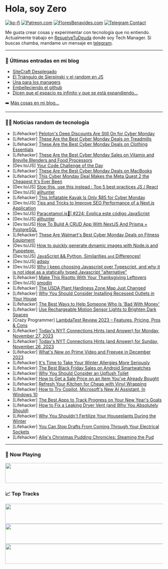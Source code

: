 # Hola, soy Zero

[![ko-fi](https://ko-fi.com/img/githubbutton_sm.svg)](https://ko-fi.com/J3J4N0LUK)
[![Patreon.com](https://img.shields.io/endpoint.svg?url=https%3A%2F%2Fshieldsio-patreon.vercel.app%2Fapi%3Fusername%3Dzerodragon%26type%3Dpatrons&style=for-the-badge)](https://patreon.com/zerodragon)
[![FloresBenavides.com](https://img.shields.io/website?down_message=oops&label=MiBlog&style=for-the-badge&up_message=online&url=https%3A%2F%2Ffloresbenavides.com)](https://floresbenavides.com)
[![Telegram Contact](https://img.shields.io/badge/escr%C3%ADbeme-ZeroDragon-%2326A5E4?style=for-the-badge&logo=telegram)](https://t.me/zerodragon)

Me gusta crear cosas y experimentar con tecnología que no entiendo.
Actualmente trabajo en [ResuelveTuDeuda](http://github.com/resuelve) donde soy Tech Manager.
Si buscas chamba, mandame un mensaje en [telegram](https://t.me/zerodragon).

---

### 📕 Últimas entradas en mi blog
<!-- BLOG-POST-LIST:START -->
- [SiteCraft Desplegado](https://floresbenavides.com/sitecraft-desplegado/)
- [El Triángulo de Sierpinski y el random en JS](https://floresbenavides.com/el-triangulo-de-sierpinski-y-el-random-en-js/)
- [Una para los managers](https://floresbenavides.com/una-para-los-managers/)
- [Embelleciendo el github](https://floresbenavides.com/embelleciendo-el-github/)
- [Dicen que el espacio es infinito y que se está expandiendo…](https://floresbenavides.com/dicen-que-el-espacio-es-infinito-y-que-se-esta-expandiendo/)
<!-- BLOG-POST-LIST:END -->

➡️ [Más cosas en mi blog...](https://floresbenavides.com)

---

### 👨‍💻 Noticias random de tecnología
<!-- TECH-POSTS:START -->
- [Lifehacker] [Peloton&#39;s Deep Discounts Are Still On for Cyber Monday](https://lifehacker.com/health/cyber-monday-peloton)
- [Lifehacker] [These Are the Best Cyber Monday Deals on Treadmills](https://lifehacker.com/health/cyber-monday-deals-treadmills)
- [Lifehacker] [These Are the Best Cyber Monday Deals on Clothing Essentials](https://lifehacker.com/money/best-cyber-monday-clothing-deals)
- [Lifehacker] [These Are the Best Cyber Monday Sales on Vitamix and Breville Blenders and Food Processors](https://lifehacker.com/food-drink/cyber-monday-blender-sales)
- [Dev.to/JS] [Your Code Challenge of the Day](https://dev.to/opensourcee/your-code-challenge-of-the-day-2hdh)
- [Lifehacker] [These Are the Best Cyber Monday Deals on MacBooks](https://lifehacker.com/tech/cyber-monday-deals-macbooks)
- [Lifehacker] [This Cyber Monday Deal Makes the Meta Quest 2 the Cheapest It&#39;s Ever Been](https://lifehacker.com/entertainment/meta-quest-2-cyber-monday-deal)
- [Dev.to/JS] [Stop this, use this instead : Top 5 best practices JS / React](https://dev.to/brdnicolas/stop-this-use-this-instead-reactjs-javascript-14d4)
- [Dev.to/JS] [alihunter](https://dev.to/wsovn123/alihunter-3994)
- [Lifehacker] [This Inflatable Kayak Is Only $85 for Cyber Monday](https://lifehacker.com/health/best-cyber-monday-inflatable-kayak-deal)
- [Dev.to/JS] [Tips and Tricks to Improve SEO Performance of a Next.js Application](https://dev.to/mohammadfaisal/tips-and-tricks-to-improve-seo-performance-of-a-nextjs-application-ncg)
- [Dev.to/JS] [Paracetamol.js💊| #224: Explica este código JavaScript](https://dev.to/duxtech/paracetamoljs-224-explica-este-codigo-javascript-2a77)
- [Dev.to/JS] [alihunter](https://dev.to/wsovn123/alihunter-1nh9)
- [Dev.to/JS] [How To Build A CRUD App With NextJS And Prisma + PostgreSQL](https://dev.to/skipperhoa/how-to-build-a-crud-app-with-nextjs-and-prisma-postgresql-4l79)
- [Lifehacker] [These Are Walmart&#39;s Best Cyber Monday Deals on Fitness Equipment](https://lifehacker.com/health/best-walmart-cyber-monday-fitness-deals)
- [Dev.to/JS] [How to quickly generate dynamic images with Node.js and Puppeteer.](https://dev.to/vexell/how-to-quickly-generate-dynamic-images-with-nodejs-and-puppeteer-4o4n)
- [Dev.to/JS] [JavaScript &amp;&amp; Python, Similarities `and` Differences!](https://dev.to/asormeil/javascript-python-similarities-and-differences-2abe)
- [Dev.to/JS] [adspy](https://dev.to/wsovn123/adspy-1bfb)
- [Dev.to/JS] [Why I keep choosing Javascript over Typescript, and why it is not ideal as a statically typed Javascript &quot;alternative&quot;](https://dev.to/lnahrf/why-i-keep-choosing-javascript-over-typescript-and-why-it-is-not-ideal-as-a-statically-typed-javascript-alternative-53k)
- [Lifehacker] [Make This Risotto With Your Thanksgiving Leftovers](https://lifehacker.com/food-drink/thanksgiving-leftovers-risotto-recipe)
- [Dev.to/JS] [smodin](https://dev.to/wsovn123/smodin-317f)
- [Lifehacker] [The USDA Plant Hardiness Zone Map Just Changed](https://lifehacker.com/home/usda-plant-hardiness-zone-map-changes)
- [Lifehacker] [Why You Should Consider Installing Recessed Outlets in Your House](https://lifehacker.com/home/why-recessed-outlets)
- [Lifehacker] [The Best Ways to Help Someone Who Is &#39;Bad With Money&#39;](https://lifehacker.com/money/help-a-friend-who-is-bad-with-money)
- [Lifehacker] [Use Rechargeable Motion Sensor Lights to Brighten Dark Spaces](https://lifehacker.com/home/motion-sensor-lights-closets)
- [Crazy Programmer] [LambdaTest Review 2023 – Features, Pricing, Pros &amp; Cons](https://www.thecrazyprogrammer.com/2023/11/lambdatest-review.html)
- [Lifehacker] [Today&#39;s NYT Connections Hints &lpar;and Answer&rpar; for Monday, November 27, 2023](https://lifehacker.com/entertainment/nyt-connections-answer-today-november-27-2023)
- [Lifehacker] [Today&#39;s NYT Connections Hints &lpar;and Answer&rpar; for Sunday, November 26, 2023](https://lifehacker.com/entertainment/nyt-connections-answer-today-november-26-2023)
- [Lifehacker] [What&#39;s New on Prime Video and Freevee in December 2023](https://lifehacker.com/entertainment/new-on-prime-video-and-freevee-december-2023)
- [Lifehacker] [It&#39;s Time to Take Your Winter Allergies More Seriously](https://lifehacker.com/health/winter-indoor-allergy-season)
- [Lifehacker] [The Best Black Friday Sales on Android Smartwatches](https://lifehacker.com/tech/best-black-friday-deals-android-smartwatches)
- [Lifehacker] [Why You Should Consider an Upflush Toilet](https://lifehacker.com/home/upflush-toilet-for-basements)
- [Lifehacker] [How to Get a Sale Price on an Item You&#39;ve Already Bought](https://lifehacker.com/money/price-adjustment-after-purchasing)
- [Lifehacker] [Refresh Your Kitchen for Cheap with Vinyl Wrapping](https://lifehacker.com/home/vinyl-wrapping-kitchen-cabinets)
- [Lifehacker] [How to Try Copilot, Microsoft&#39;s New AI Assistant, In Windows 10](https://lifehacker.com/tech/how-to-try-windows-10-copilot)
- [Lifehacker] [The Best Apps to Track Progress on Your New Year&#39;s Goals](https://lifehacker.com/tech/new-years-resolution-goal-tracking-apps-2024)
- [Lifehacker] [How to Fix a Leaking Dryer Vent &lpar;and Why You Absolutely Should&rpar;](https://lifehacker.com/home/signs-of-leaking-dryer-vent-and-how-to-fix)
- [Lifehacker] [Why You Shouldn&#39;t Fertilize Your Houseplants During the Winter](https://lifehacker.com/home/guide-fertilizing-houseplants-during-the-winter)
- [Lifehacker] [You Can Stop Drafts From Coming Through Your Electrical Sockets](https://lifehacker.com/home/fix-drafty-electrical-outlets)
- [Lifehacker] [Allie&#39;s Christmas Pudding Chronicles: Steaming the Pud](https://lifehacker.com/food-drink/christmas-pudding-recipe-step-two)<!-- TECH-POSTS:END -->

---

### 🎵 Now Playing
<a href="https://spotify-now-playing-dun.vercel.app/now-playing?open"><img src="https://spotify-now-playing-dun.vercel.app/now-playing" width="540" height="64"></a>

### 📈 Top Tracks
<a href="https://spotify-now-playing-dun.vercel.app/top-tracks?i=1&open"><img src="https://spotify-now-playing-dun.vercel.app/top-tracks?i=1" width="540" height="64"></a>
<a href="https://spotify-now-playing-dun.vercel.app/top-tracks?i=2&open"><img src="https://spotify-now-playing-dun.vercel.app/top-tracks?i=2" width="540" height="64"></a>
<a href="https://spotify-now-playing-dun.vercel.app/top-tracks?i=3&open"><img src="https://spotify-now-playing-dun.vercel.app/top-tracks?i=3" width="540" height="64"></a>
